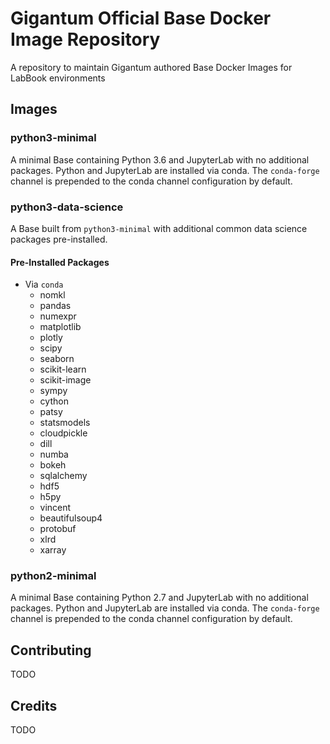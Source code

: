 # Gigantum Official Base Docker Image Repository

A repository to maintain Gigantum authored Base Docker Images for LabBook environments


## Images

### python3-minimal

A minimal Base containing Python 3.6 and JupyterLab with no additional packages. Python and JupyterLab
are installed via conda. The `conda-forge` channel is prepended to the conda channel configuration by
default.

### python3-data-science

A Base built from `python3-minimal` with additional common data science packages pre-installed.

#### Pre-Installed Packages

- Via `conda`
  - nomkl
  - pandas
  - numexpr
  - matplotlib
  - plotly
  - scipy
  - seaborn
  - scikit-learn
  - scikit-image
  - sympy
  - cython
  - patsy
  - statsmodels
  - cloudpickle
  - dill
  - numba
  - bokeh
  - sqlalchemy
  - hdf5
  - h5py
  - vincent
  - beautifulsoup4
  - protobuf
  - xlrd
  - xarray


### python2-minimal

A minimal Base containing Python 2.7 and JupyterLab with no additional packages. Python and JupyterLab
are installed via conda. The `conda-forge` channel is prepended to the conda channel configuration by
default.

## Contributing
TODO

## Credits
TODO

